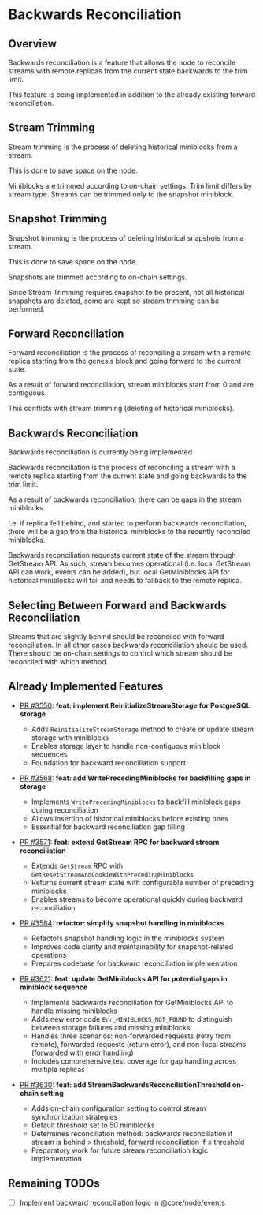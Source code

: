 # Backwards Reconciliation

## Overview

Backwards reconciliation is a feature that allows the node to reconcile streams with remote replicas
from the current state backwards to the trim limit.

This feature is being implemented in addition to the already existing forward reconciliation.

## Stream Trimming

Stream trimming is the process of deleting historical miniblocks from a stream.

This is done to save space on the node.

Miniblocks are trimmed according to on-chain settings. Trim limit differs by stream type.
Streams can be trimmed only to the snapshot miniblock.

## Snapshot Trimming

Snapshot trimming is the process of deleting historical snapshots from a stream.

This is done to save space on the node.

Snapshots are trimmed according to on-chain settings.

Since Stream Trimming requires snapshot to be present, not all historical snapshots 
are deleted, some are kept so stream trimming can be performed.

## Forward Reconciliation

Forward reconciliation is the process of reconciling a stream with a remote replica starting from the
genesis block and going forward to the current state.

As a result of forward reconciliation, stream miniblocks start from 0 and are contiguous.

This conflicts with stream trimming (deleting of historical miniblocks).

## Backwards Reconciliation

Backwards reconciliation is currently being implemented.

Backwards reconciliation is the process of reconciling a stream with a remote replica starting from the
current state and going backwards to the trim limit.

As a result of backwards reconciliation, there can be gaps in the stream miniblocks.

I.e. if replica fell behind, and started to perform backwards reconciliation, there will
be a gap from the historical miniblocks to the recently reconciled miniblocks.

Backwards reconciliation requests current state of the stream through GetStream API.
As such, stream becomes operational (i.e. local GetStream API can work, events can be added),
but local GetMiniblocks API for historical miniblocks will fail and needs to fallback to the
remote replica.

## Selecting Between Forward and Backwards Reconciliation

Streams that are slightly behind should be reconciled with forward reconciliation. In all other cases
backwards reconciliation should be used. There should be on-chain settings to control which stream
should be reconciled with which method.

## Already Implemented Features

- [PR #3550](https://github.com/towns-protocol/towns/pull/3550): **feat: implement ReinitializeStreamStorage for PostgreSQL storage**
  - Adds `ReinitializeStreamStorage` method to create or update stream storage with miniblocks
  - Enables storage layer to handle non-contiguous miniblock sequences
  - Foundation for backward reconciliation support

- [PR #3568](https://github.com/towns-protocol/towns/pull/3568): **feat: add WritePrecedingMiniblocks for backfilling gaps in storage**
  - Implements `WritePrecedingMiniblocks` to backfill miniblock gaps during reconciliation
  - Allows insertion of historical miniblocks before existing ones
  - Essential for backward reconciliation gap filling

- [PR #3571](https://github.com/towns-protocol/towns/pull/3571): **feat: extend GetStream RPC for backward stream reconciliation**
  - Extends `GetStream` RPC with `GetResetStreamAndCookieWithPrecedingMiniblocks`
  - Returns current stream state with configurable number of preceding miniblocks
  - Enables streams to become operational quickly during backward reconciliation

- [PR #3584](https://github.com/towns-protocol/towns/pull/3584): **refactor: simplify snapshot handling in miniblocks**
  - Refactors snapshot handling logic in the miniblocks system
  - Improves code clarity and maintainability for snapshot-related operations
  - Prepares codebase for backward reconciliation implementation

- [PR #3621](https://github.com/towns-protocol/towns/pull/3621): **feat: update GetMiniblocks API for potential gaps in miniblock sequence**
  - Implements backwards reconciliation for GetMiniblocks API to handle missing miniblocks
  - Adds new error code `Err_MINIBLOCKS_NOT_FOUND` to distinguish between storage failures and missing miniblocks
  - Handles three scenarios: non-forwarded requests (retry from remote), forwarded requests (return error), and non-local streams (forwarded with error handling)
  - Includes comprehensive test coverage for gap handling across multiple replicas

- [PR #3630](https://github.com/towns-protocol/towns/pull/3630): **feat: add StreamBackwardsReconciliationThreshold on-chain setting**
  - Adds on-chain configuration setting to control stream synchronization strategies
  - Default threshold set to 50 miniblocks
  - Determines reconciliation method: backwards reconciliation if stream is behind > threshold, forward reconciliation if ≤ threshold
  - Preparatory work for future stream reconciliation logic implementation

## Remaining TODOs

- [ ] Implement backward reconciliation logic in @core/node/events





